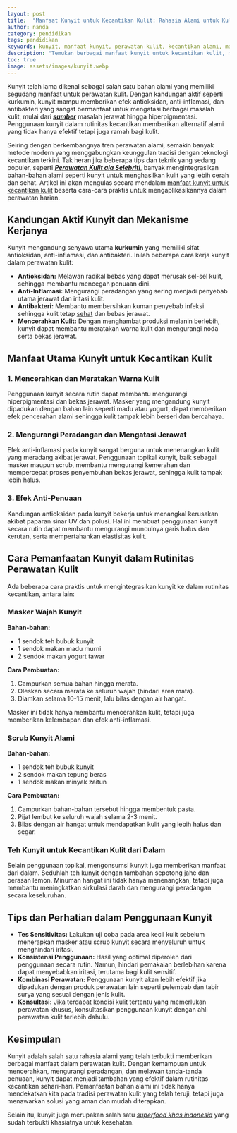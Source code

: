 ```yaml
---
layout: post
title:  "Manfaat Kunyit untuk Kecantikan Kulit: Rahasia Alami untuk Kulit Berseri"
author: nanda
category: pendidikan
tags: pendidikan
keywords: kunyit, manfaat kunyit, perawatan kulit, kecantikan alami, masker kunyit, scrub kunyit, anti-penuaan, herbal kecantikan
description: "Temukan berbagai manfaat kunyit untuk kecantikan kulit, mulai dari mencerahkan, mengurangi peradangan hingga efek anti-penuaan, serta tips perawatan alami."
toc: true
image: assets/images/kunyit.webp
---
```


Kunyit telah lama dikenal sebagai salah satu bahan alami yang memiliki segudang manfaat untuk perawatan kulit. Dengan kandungan aktif seperti kurkumin, kunyit mampu memberikan efek antioksidan, anti-inflamasi, dan antibakteri yang sangat bermanfaat untuk mengatasi berbagai masalah kulit, mulai dari ***[sumber](https://kerisnews.id/)*** masalah jerawat hingga hiperpigmentasi. Penggunaan kunyit dalam rutinitas kecantikan memberikan alternatif alami yang tidak hanya efektif tetapi juga ramah bagi kulit.

Seiring dengan berkembangnya tren perawatan alami, semakin banyak metode modern yang menggabungkan keunggulan tradisi dengan teknologi kecantikan terkini. Tak heran jika beberapa tips dan teknik yang sedang populer, seperti ***[Perawatan Kulit ala Selebriti](https://kerisnews.id/kecantikan/perawatan-kulit-ala-selebriti-produk-untuk-kulit-sehat/)***, banyak mengintegrasikan bahan-bahan alami seperti kunyit untuk menghasilkan kulit yang lebih cerah dan sehat. Artikel ini akan mengulas secara mendalam [manfaat kunyit untuk kecantikan kulit](https://pediaku.id/manfaat-kunyit-untuk-kecantikan/) beserta cara-cara praktis untuk mengaplikasikannya dalam perawatan harian.

## Kandungan Aktif Kunyit dan Mekanisme Kerjanya

Kunyit mengandung senyawa utama **kurkumin** yang memiliki sifat antioksidan, anti-inflamasi, dan antibakteri. Inilah beberapa cara kerja kunyit dalam perawatan kulit:

- **Antioksidan:** Melawan radikal bebas yang dapat merusak sel-sel kulit, sehingga membantu mencegah penuaan dini.
- **Anti-Inflamasi:** Mengurangi peradangan yang sering menjadi penyebab utama jerawat dan iritasi kulit.
- **Antibakteri:** Membantu membersihkan kuman penyebab infeksi sehingga kulit tetap [sehat](https://pediaku.id/cemilan-sehat-untuk-diet/) dan bebas jerawat.
- **Mencerahkan Kulit:** Dengan menghambat produksi melanin berlebih, kunyit dapat membantu meratakan warna kulit dan mengurangi noda serta bekas jerawat.

## Manfaat Utama Kunyit untuk Kecantikan Kulit

### 1. Mencerahkan dan Meratakan Warna Kulit
Penggunaan kunyit secara rutin dapat membantu mengurangi hiperpigmentasi dan bekas jerawat. Masker yang mengandung kunyit dipadukan dengan bahan lain seperti madu atau yogurt, dapat memberikan efek pencerahan alami sehingga kulit tampak lebih berseri dan bercahaya.

### 2. Mengurangi Peradangan dan Mengatasi Jerawat
Efek anti-inflamasi pada kunyit sangat berguna untuk menenangkan kulit yang meradang akibat jerawat. Penggunaan topikal kunyit, baik sebagai masker maupun scrub, membantu mengurangi kemerahan dan mempercepat proses penyembuhan bekas jerawat, sehingga kulit tampak lebih halus.

### 3. Efek Anti-Penuaan
Kandungan antioksidan pada kunyit bekerja untuk menangkal kerusakan akibat paparan sinar UV dan polusi. Hal ini membuat penggunaan kunyit secara rutin dapat membantu mengurangi munculnya garis halus dan kerutan, serta mempertahankan elastisitas kulit.

## Cara Pemanfaatan Kunyit dalam Rutinitas Perawatan Kulit

Ada beberapa cara praktis untuk mengintegrasikan kunyit ke dalam rutinitas kecantikan, antara lain:

### Masker Wajah Kunyit
**Bahan-bahan:**
- 1 sendok teh bubuk kunyit
- 1 sendok makan madu murni
- 2 sendok makan yogurt tawar

**Cara Pembuatan:**
1. Campurkan semua bahan hingga merata.
2. Oleskan secara merata ke seluruh wajah (hindari area mata).
3. Diamkan selama 10-15 menit, lalu bilas dengan air hangat.

Masker ini tidak hanya membantu mencerahkan kulit, tetapi juga memberikan kelembapan dan efek anti-inflamasi.

### Scrub Kunyit Alami
**Bahan-bahan:**
- 1 sendok teh bubuk kunyit
- 2 sendok makan tepung beras
- 1 sendok makan minyak zaitun

**Cara Pembuatan:**
1. Campurkan bahan-bahan tersebut hingga membentuk pasta.
2. Pijat lembut ke seluruh wajah selama 2-3 menit.
3. Bilas dengan air hangat untuk mendapatkan kulit yang lebih halus dan segar.

### Teh Kunyit untuk Kecantikan Kulit dari Dalam
Selain penggunaan topikal, mengonsumsi kunyit juga memberikan manfaat dari dalam. Seduhlah teh kunyit dengan tambahan sepotong jahe dan perasan lemon. Minuman hangat ini tidak hanya menenangkan, tetapi juga membantu meningkatkan sirkulasi darah dan mengurangi peradangan secara keseluruhan.

## Tips dan Perhatian dalam Penggunaan Kunyit

- **Tes Sensitivitas:** Lakukan uji coba pada area kecil kulit sebelum menerapkan masker atau scrub kunyit secara menyeluruh untuk menghindari iritasi.
- **Konsistensi Penggunaan:** Hasil yang optimal diperoleh dari penggunaan secara rutin. Namun, hindari pemakaian berlebihan karena dapat menyebabkan iritasi, terutama bagi kulit sensitif.
- **Kombinasi Perawatan:** Penggunaan kunyit akan lebih efektif jika dipadukan dengan produk perawatan lain seperti pelembab dan tabir surya yang sesuai dengan jenis kulit.
- **Konsultasi:** Jika terdapat kondisi kulit tertentu yang memerlukan perawatan khusus, konsultasikan penggunaan kunyit dengan ahli perawatan kulit terlebih dahulu.

## Kesimpulan

Kunyit adalah salah satu rahasia alami yang telah terbukti memberikan berbagai manfaat dalam perawatan kulit. Dengan kemampuan untuk mencerahkan, mengurangi peradangan, dan melawan tanda-tanda penuaan, kunyit dapat menjadi tambahan yang efektif dalam rutinitas kecantikan sehari-hari. Pemanfaatan bahan alami ini tidak hanya mendekatkan kita pada tradisi perawatan kulit yang telah teruji, tetapi juga menawarkan solusi yang aman dan mudah diterapkan.

Selain itu, kunyit juga merupakan salah satu *[superfood khas indonesia](https://pediaku.id/makanan-superfood-khas-indonesia/)* yang sudah terbukti khasiatnya untuk kesehatan.

